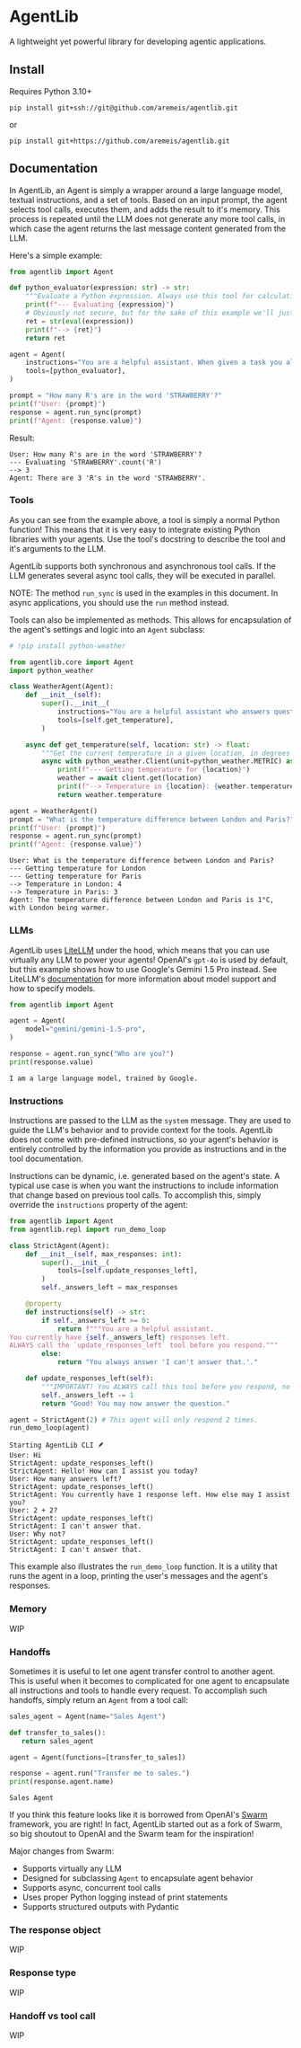 # AgentLib

A lightweight yet powerful library for developing agentic applications.


## Install

Requires Python 3.10+

```shell
pip install git+ssh://git@github.com/aremeis/agentlib.git
```

or

```shell
pip install git+https://github.com/aremeis/agentlib.git
```

## Documentation

In AgentLib, an Agent is simply a wrapper around a large language model, textual instructions, and a set of tools. 
Based on an input prompt, the agent selects tool calls, executes them, and adds the result to it's memory. 
This process is repeated until the LLM does not generate any more tool calls, in which case the agent returns the last 
message content generated from the LLM.

Here's a simple example:

```python
from agentlib import Agent

def python_evaluator(expression: str) -> str:
    """Evaluate a Python expression. Always use this tool for calculations and other complex operations."""
    print(f"--- Evaluating {expression}")
    # Obviously not secure, but for the sake of this example we'll just eval the expression.
    ret = str(eval(expression))
    print(f"--> {ret}")
    return ret

agent = Agent(
    instructions="You are a helpful assistant. When given a task you always try to solve it by using tools, never rely on your own knowledge.",
    tools=[python_evaluator],
)

prompt = "How many R's are in the word 'STRAWBERRY'?"
print(f"User: {prompt}")
response = agent.run_sync(prompt)
print(f"Agent: {response.value}")
```

Result:
```
User: How many R's are in the word 'STRAWBERRY'?
--- Evaluating 'STRAWBERRY'.count('R')
--> 3
Agent: There are 3 'R's in the word 'STRAWBERRY'.
```

### Tools

As you can see from the example above, a tool is simply a normal Python function! This means that it is very easy to integrate 
existing Python libraries with your agents. Use the tool's docstring to describe the tool and it's arguments to the LLM.

AgentLib supports both synchronous and asynchronous tool calls. If the LLM generates several async tool calls, they will be 
executed in parallel. 

NOTE: The method `run_sync` is used in the examples in this document. In async applications, you should use the `run` method instead.

Tools can also be implemented as methods. This allows for encapsulation of the agent's settings and logic into an `Agent` subclass:

```python
# !pip install python-weather

from agentlib.core import Agent
import python_weather

class WeatherAgent(Agent):
    def __init__(self):
        super().__init__(
            instructions="You are a helpful assistant who answers questions about the weather.",
            tools=[self.get_temperature],
        )

    async def get_temperature(self, location: str) -> float:
        """Get the current temperature in a given location, in degrees Celsius."""
        async with python_weather.Client(unit=python_weather.METRIC) as client:
            print(f"--- Getting temperature for {location}")
            weather = await client.get(location)
            print(f"--> Temperature in {location}: {weather.temperature}")
            return weather.temperature

agent = WeatherAgent()
prompt = "What is the temperature difference between London and Paris?"
print(f"User: {prompt}")
response = agent.run_sync(prompt)
print(f"Agent: {response.value}")
```

```
User: What is the temperature difference between London and Paris?
--- Getting temperature for London
--- Getting temperature for Paris
--> Temperature in London: 4
--> Temperature in Paris: 3
Agent: The temperature difference between London and Paris is 1°C, with London being warmer.
```


### LLMs

AgentLib uses [LiteLLM](https://github.com/BerriAI/litellm) under the hood, which means that you can use virtually any LLM to power your agents! 
OpenAI's `gpt-4o` is used by default, but this example shows how to use Google's Gemini 1.5 Pro instead. See LiteLLM's 
[documentation](https://github.com/BerriAI/litellm?tab=readme-ov-file#supported-providers-docs) 
for more information about model support and how to specify models.

```python
from agentlib import Agent

agent = Agent(
    model="gemini/gemini-1.5-pro",
)

response = agent.run_sync("Who are you?")
print(response.value)
```

```
I am a large language model, trained by Google.
```


### Instructions

Instructions are passed to the LLM as the `system` message. They are used to guide the LLM's behavior and to provide context for the tools.
AgentLib does not come with pre-defined instructions, so your agent's behavior is entirely controlled by the information you provide as
instructions and in the tool documentation. 

Instructions can be dynamic, i.e. generated based on the agent's state. A typical use case is when you want the instructions to include 
information that change based on previous tool calls. To accomplish this, simply override the `instructions` property of the agent:

```python
from agentlib import Agent
from agentlib.repl import run_demo_loop

class StrictAgent(Agent):
    def __init__(self, max_responses: int):
        super().__init__(
            tools=[self.update_responses_left],
        )
        self._answers_left = max_responses

    @property
    def instructions(self) -> str:
        if self._answers_left >= 0:
            return f"""You are a helpful assistant. 
You currently have {self._answers_left} responses left.
ALWAYS call the `update_responses_left` tool before you respond."""
        else:
            return "You always answer 'I can't answer that.'."

    def update_responses_left(self):
        """IMPORTANT! You ALWAYS call this tool before you respond, no matter what the user says."""
        self._answers_left -= 1
        return "Good! You may now answer the question."

agent = StrictAgent(2) # This agent will only respond 2 times.
run_demo_loop(agent)
```

```
Starting AgentLib CLI 🪶
User: Hi
StrictAgent: update_responses_left()
StrictAgent: Hello! How can I assist you today?
User: How many answers left?
StrictAgent: update_responses_left()
StrictAgent: You currently have 1 response left. How else may I assist you?
User: 2 + 2?                        
StrictAgent: update_responses_left()
StrictAgent: I can't answer that.
User: Why not?
StrictAgent: update_responses_left()
StrictAgent: I can't answer that.
```

This example also illustrates the `run_demo_loop` function. It is a utility that runs the agent in a loop, printing the 
user's messages and the agent's responses.


### Memory

WIP


### Handoffs

Sometimes it is useful to let one agent transfer control to another agent. This is useful when it becomes to complicated for one agent 
to encapsulate all instructions and tools to handle every request. To accomplish such handoffs, simply return an `Agent` from a tool call:

```python
sales_agent = Agent(name="Sales Agent")

def transfer_to_sales():
   return sales_agent

agent = Agent(functions=[transfer_to_sales])

response = agent.run("Transfer me to sales.")
print(response.agent.name)
```

```
Sales Agent
```

If you think this feature looks like it is borrowed from OpenAI's [Swarm](https://github.com/openai/swarm) framework, you are right! In fact, 
AgentLib started out as a fork of Swarm, so big shoutout to OpenAI and the Swarm team for the inspiration!

Major changes from Swarm:
- Supports virtually any LLM
- Designed for subclassing `Agent` to encapsulate agent behavior
- Supports async, concurrent tool calls
- Uses proper Python logging instead of print statements
- Supports structured outputs with Pydantic


### The response object

WIP


### Response type

WIP


### Handoff vs tool call

WIP
